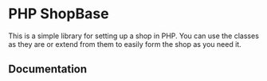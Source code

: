 # PHP ShopBase
This is a simple library for setting up a shop in PHP. You can use the classes as they are or extend from them to easily form the shop as you need it.

## Documentation


